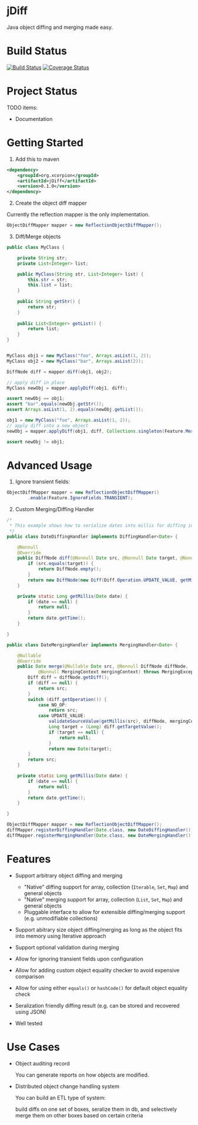# jDiff

Java object diffing and merging made easy.

# Build Status
[![Build Status](https://travis-ci.org/X-corpion/jDiff.svg?branch=master)](https://travis-ci.org/X-corpion/jDiff) [![Coverage Status](https://coveralls.io/repos/github/X-corpion/jDiff/badge.svg?branch=master)](https://coveralls.io/github/X-corpion/jDiff?branch=master)

# Project Status
TODO items:

- Documentation

# Getting Started

1. Add this to maven

```xml
<dependency>
    <groupId>org.xcorpion</groupId>
    <artifactId>jDiff</artifactId>
    <version>0.1.0</version>
</dependency>
```

2. Create the object diff mapper

Currently the reflection mapper is the only implementation.

```java
ObjectDiffMapper mapper = new ReflectionObjectDiffMapper();
```

3. Diff/Merge objects

```java
public class MyClass {

    private String str;
    private List<Integer> list;

    public MyClass(String str, List<Integer> list) {
        this.str = str;
        this.list = list;
    }
    
    public String getStr() {
        return str;
    }
    
    public List<Integer> getList() {
        return list;
    }
}


MyClass obj1 = new MyClass("foo", Arrays.asList(1, 2));
MyClass obj2 = new MyClass("bar", Arrays.asList(2));

DiffNode diff = mapper.diff(obj1, obj2);

// apply diff in place
MyClass newObj = mapper.applyDiff(obj1, diff);

assert newObj == obj1;
assert "bar".equals(newObj.getStr());
assert Arrays.asList(1, 2).equals(newObj.getList());

obj1 = new MyClass("foo", Arrays.asList(1, 2));
// apply diff into a new object
newObj = mapper.applyDiff(obj1, diff, Collections.singleton(Feature.MergingStrategy.DEEP_CLONE_SOURCE));

assert newObj != obj1;
```

# Advanced Usage

1. Ignore transient fields:

```java
ObjectDiffMapper mapper = new ReflectionObjectDiffMapper()
        .enable(Feature.IgnoreFields.TRANSIENT);
```

2. Custom Merging/Diffing Handler

```java
/*
 * This example shows how to serialize dates into millis for diffing instead of field by field reflection
 */
public class DateDiffingHandler implements DiffingHandler<Date> {

    @Nonnull
    @Override
    public DiffNode diff(@Nonnull Date src, @Nonnull Date target, @Nonnull DiffingContext diffingContext) {
        if (src.equals(target)) {
            return DiffNode.empty();
        }
        return new DiffNode(new Diff(Diff.Operation.UPDATE_VALUE, getMillis(src), getMillis(target)));
    }

    private static Long getMillis(Date date) {
        if (date == null) {
            return null;
        }
        return date.getTime();
    }

}

public class DateMergingHandler implements MergingHandler<Date> {

    @Nullable
    @Override
    public Date merge(@Nullable Date src, @Nonnull DiffNode diffNode,
            @Nonnull MergingContext mergingContext) throws MergingException {
        Diff diff = diffNode.getDiff();
        if (diff == null) {
            return src;
        }
        switch (diff.getOperation()) {
            case NO_OP:
                return src;
            case UPDATE_VALUE:
                validateSourceValue(getMillis(src), diffNode, mergingContext);
                Long target = (Long) diff.getTargetValue();
                if (target == null) {
                    return null;
                }
                return new Date(target);
        }
        return src;
    }

    private static Long getMillis(Date date) {
        if (date == null) {
            return null;
        }
        return date.getTime();
    }

}

ObjectDiffMapper mapper = new ReflectionObjectDiffMapper();
diffMapper.registerDiffingHandler(Date.class, new DateDiffingHandler());
diffMapper.registerMergingHandler(Date.class, new DateMergingHandler());
```

# Features
- Support arbitrary object diffing and merging

  - "Native" diffing support for array, collection (`Iterable`, `Set`, `Map`) and general objects
  - "Native" merging support for array, collection (`List`, `Set`, `Map`) and general objects
  - Pluggable interface to allow for extensible diffing/merging support (e.g. unmodifiable collections)
  
- Support abitrary size object diffing/merging as long as the object fits into memory using Iterative approach
 
- Support optional validation during merging

- Allow for ignoring transient fields upon configuration

- Allow for adding custom object equality checker to avoid expensive comparison

- Allow for using either `equals()` or `hashCode()` for default object equality check 
 
- Seralization friendly diffing result (e.g. can be stored and recovered using JSON)

- Well tested

# Use Cases

- Object auditing record

  You can generate reports on how objects are modified.
  
- Distributed object change handling system

  You can build an ETL type of system:
  
  build diffs on one set of boxes, seralize them in db, and selectively merge them on other boxes based on certain criteria
